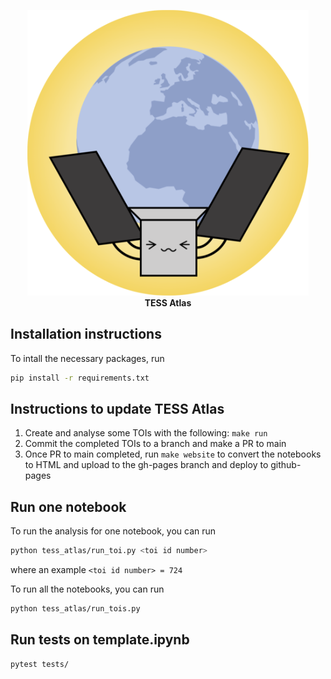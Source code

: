 <p align="center">
  <img width = "450" src="docs/static/atlas_logo.png" />
  <br>
  <b>TESS Atlas</b>
</p>

## Installation instructions
To intall the necessary packages, run
```bash
pip install -r requirements.txt
```

## Instructions to update TESS Atlas
1. Create and analyse some TOIs with the following: `make run`
2. Commit the completed TOIs to a branch and make a PR to main
3. Once PR to main completed, run `make website` to convert the notebooks to HTML and upload to the gh-pages branch and deploy to github-pages

## Run one notebook
To run the analysis for one notebook, you can run
```bash
python tess_atlas/run_toi.py <toi id number>
```
where an example `<toi id number> = 724`

To run all the notebooks, you can run
```bash
python tess_atlas/run_tois.py
```

## Run tests on template.ipynb
```bash
pytest tests/
```
